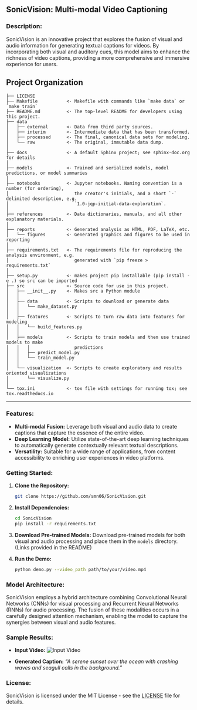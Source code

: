 ## SonicVision: Multi-modal Video Captioning

### Description:
SonicVision is an innovative project that explores the fusion of visual and audio information for generating textual captions for videos. By incorporating both visual and auditory cues, this model aims to enhance the richness of video captions, providing a more comprehensive and immersive experience for users.

Project Organization
------------

    ├── LICENSE
    ├── Makefile           <- Makefile with commands like `make data` or `make train`
    ├── README.md          <- The top-level README for developers using this project.
    ├── data
    │   ├── external       <- Data from third party sources.
    │   ├── interim        <- Intermediate data that has been transformed.
    │   ├── processed      <- The final, canonical data sets for modeling.
    │   └── raw            <- The original, immutable data dump.
    │
    ├── docs               <- A default Sphinx project; see sphinx-doc.org for details
    │
    ├── models             <- Trained and serialized models, model predictions, or model summaries
    │
    ├── notebooks          <- Jupyter notebooks. Naming convention is a number (for ordering),
    │                         the creator's initials, and a short `-` delimited description, e.g.
    │                         `1.0-jqp-initial-data-exploration`.
    │
    ├── references         <- Data dictionaries, manuals, and all other explanatory materials.
    │
    ├── reports            <- Generated analysis as HTML, PDF, LaTeX, etc.
    │   └── figures        <- Generated graphics and figures to be used in reporting
    │
    ├── requirements.txt   <- The requirements file for reproducing the analysis environment, e.g.
    │                         generated with `pip freeze > requirements.txt`
    │
    ├── setup.py           <- makes project pip installable (pip install -e .) so src can be imported
    ├── src                <- Source code for use in this project.
    │   ├── __init__.py    <- Makes src a Python module
    │   │
    │   ├── data           <- Scripts to download or generate data
    │   │   └── make_dataset.py
    │   │
    │   ├── features       <- Scripts to turn raw data into features for modeling
    │   │   └── build_features.py
    │   │
    │   ├── models         <- Scripts to train models and then use trained models to make
    │   │   │                 predictions
    │   │   ├── predict_model.py
    │   │   └── train_model.py
    │   │
    │   └── visualization  <- Scripts to create exploratory and results oriented visualizations
    │       └── visualize.py
    │
    └── tox.ini            <- tox file with settings for running tox; see tox.readthedocs.io


--------



### Features:
- **Multi-modal Fusion:** Leverage both visual and audio data to create captions that capture the essence of the entire video.
- **Deep Learning Model:** Utilize state-of-the-art deep learning techniques to automatically generate contextually relevant textual descriptions.
- **Versatility:** Suitable for a wide range of applications, from content accessibility to enriching user experiences in video platforms.

### Getting Started:
1. **Clone the Repository:**
   ```bash
   git clone https://github.com/smn06/SonicVision.git
   ```

2. **Install Dependencies:**
   ```bash
   cd SonicVision
   pip install -r requirements.txt
   ```

3. **Download Pre-trained Models:**
   Download pre-trained models for both visual and audio processing and place them in the `models` directory. (Links provided in the README)

4. **Run the Demo:**
   ```bash
   python demo.py --video_path path/to/your/video.mp4
   ```

### Model Architecture:
SonicVision employs a hybrid architecture combining Convolutional Neural Networks (CNNs) for visual processing and Recurrent Neural Networks (RNNs) for audio processing. The fusion of these modalities occurs in a carefully designed attention mechanism, enabling the model to capture the synergies between visual and audio features.

### Sample Results:
- **Input Video:**
  ![Input Video](sample/input_video.gif)

- **Generated Caption:**
  *“A serene sunset over the ocean with crashing waves and seagull calls in the background.”*

### License:
SonicVision is licensed under the MIT License - see the [LICENSE](LICENSE) file for details.


